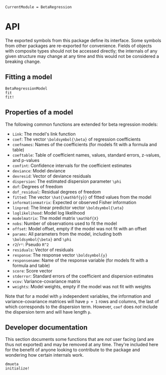 ```@meta
CurrentModule = BetaRegression
```

# API

The exported symbols from this package define its interface.
Some symbols from other packages are re-exported for convenience.
Fields of objects with composite types should not be accessed directly; the internals
of any given structure may change at any time and this would not be considered a breaking
change.

## Fitting a model

```@docs
BetaRegressionModel
fit
fit!
```

## Properties of a model

The following common functions are extended for beta regression models:
- `Link`: The model's link function
- `coef`: The vector ``\boldsymbol{\beta}`` of regression coefficients
- `coefnames`: Names of the coefficients (for models fit with a formula and table)
- `coeftable`: Table of coefficient names, values, standard errors, z-values, and p-values
- `confint`: Confidence intervals for the coefficient estimates
- `deviance`: Model deviance
- `devresid`: Vector of deviance residuals
- `dispersion`: The estimated dispersion parameter ``\phi``
- `dof`: Degrees of freedom
- `dof_residual`: Residual degrees of freedom
- `fitted`: The vector ``\hat{\mathbf{y}}`` of fitted values from the model
- `informationmatrix`: Expected or observed Fisher information
- `linpred`: The linear predictor vector ``\boldsymbol{\eta}``
- `loglikelihood`: Model log likelihood
- `modelmatrix`: The model matrix ``\mathbf{X}``
- `nobs`: Number of observations used to fit the model
- `offset`: Model offset, empty if the model was not fit with an offset
- `params`: All parameters from the model, including both ``\boldsymbol{\beta}`` and ``\phi``
- `r2`/`r²`: Pseudo ``R^2``
- `residuals`: Vector of residuals
- `response`: The response vector ``\boldsymbol{y}``
- `responsename`: Name of the response variable (for models fit with a formula and table)
- `score`: Score vector
- `stderror`: Standard errors of the coefficient and dispersion estimates
- `vcov`: Variance-covariance matrix
- `weights`: Model weights, empty if the model was not fit with weights

Note that for a model with ``p`` independent variables, the information and
variance-covariance matrices will have ``p + 1`` rows and columns, the last of which
corresponds to the dispersion term.
However, `coef` does _not_ include the dispersion term and will have length ``p``.

## Developer documentation

This section documents some functions that are _not_ user facing (and are thus not
exported) and may be removed at any time.
They're included here for the benefit of anyone looking to contribute to the package
and wondering how certain internals work.

```@docs
dmueta
initialize!
```
